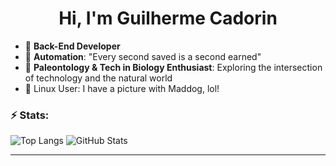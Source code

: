 <h1 align="center">Hi, I'm Guilherme Cadorin</h1>

- 🚀 **Back-End Developer**
- 🤖 **Automation**: "Every second saved is a second earned"  
- 🦖 **Paleontology & Tech in Biology Enthusiast**: Exploring the intersection of technology and the natural world  
- 🐧 Linux User: I have a picture with Maddog, lol!

### ⚡ Stats:

![Top Langs](https://github-readme-stats.vercel.app/api/top-langs?username=gc4d&show_icons=true&theme=transparent&hide_border=true&layout=compact&langs_count=10&size_weight=0.2&count_weight=0.2) 
![GitHub Stats](https://github-readme-stats.vercel.app/api?username=gc4d&show=reviews&show_icons=true&theme=transparent&hide_border=true)

---
